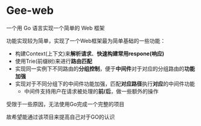 # Gee-web

一个用 Go 语言实现一个简单的 Web 框架

功能实现较为简单，实现了一个Web框架最为简单基础的一些功能：

- 构建Context(上下文)来**解析请求**、**快速构建常用respone(响应)**
- 使用Trie(前缀树)来进行**路由匹配**
- 实现同一实例下不同路由的**分组控制**，便于**中间件**对于对应的分组路由的**功能加强**
- 实现对于不同分组下的中间件功能加强，匹配**对应路径**执行**对应**的中间件功能
  - 中间件支持用户在请求被处理的**前/后**，做一些额外的操作

受限于一些原因，无法使用Go完成一个完整的项目

故希望能通过该项目来提高自己对于GO的认识


